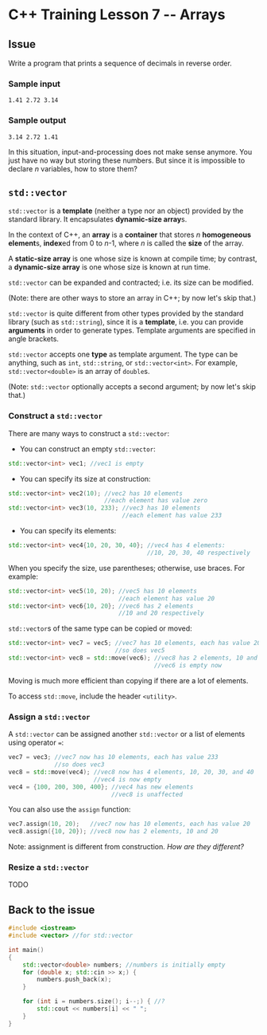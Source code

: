 # C++ Training Lesson 7 -- Arrays

## Issue

Write a program that prints a sequence of decimals in reverse order.

### Sample input

```
1.41 2.72 3.14
```

### Sample output

```
3.14 2.72 1.41
```

In this situation, input-and-processing does not make sense anymore.
You just have no way but storing these numbers.
But since it is impossible to declare *n* variables, how to store them?

## `std::vector`

`std::vector` is a **template** (neither a type nor an object) provided by the standard library.
It encapsulates **dynamic-size array**s.

In the context of C++,
an **array** is a **container** that stores *n* **homogeneous** **element**s,
**index**ed from 0 to *n*-1,
where *n* is called the **size** of the array.

A **static-size array** is one whose size is known at compile time;
by contrast, a **dynamic-size array** is one whose size is known at run time.

`std::vector` can be expanded and contracted; i.e. its size can be modified.

(Note: there are other ways to store an array in C++; by now let's skip that.)

`std::vector` is quite different from other types provided by the standard library (such as `std::string`),
since it is a **template**, i.e. you can provide **arguments** in order to generate types.
Template arguments are specified in angle brackets.

`std::vector` accepts one **type** as template argument.
The type can be anything, such as `int`, `std::string`, or `std::vector<int>`.
For example, `std::vector<double>` is an array of `double`s.

(Note: `std::vector` optionally accepts a second argument; by now let's skip that.)

### Construct a `std::vector`

There are many ways to construct a `std::vector`:

- You can construct an empty `std::vector`:

```C++
std::vector<int> vec1; //vec1 is empty
```

- You can specify its size at construction:

```C++
std::vector<int> vec2(10); //vec2 has 10 elements
                           //each element has value zero
std::vector<int> vec3(10, 233); //vec3 has 10 elements
                                //each element has value 233
```

- You can specify its elements:

```C++
std::vector<int> vec4{10, 20, 30, 40}; //vec4 has 4 elements:
                                       //10, 20, 30, 40 respectively
```

When you specify the size, use parentheses;
otherwise, use braces.
For example:

```C++
std::vector<int> vec5(10, 20); //vec5 has 10 elements
                               //each element has value 20
std::vector<int> vec6{10, 20}; //vec6 has 2 elements
                               //10 and 20 respectively
```

`std::vector`s of the same type can be copied or moved:

```C++
std::vector<int> vec7 = vec5; //vec7 has 10 elements, each has value 20
                              //so does vec5
std::vector<int> vec8 = std::move(vec6); //vec8 has 2 elements, 10 and 20 respectively
                                         //vec6 is empty now
```

Moving is much more efficient than copying if there are a lot of elements.

To access `std::move`, include the header `<utility>`.

### Assign a `std::vector`

A `std::vector` can be assigned another `std::vector` or a list of elements using operator `=`:

```C++
vec7 = vec3; //vec7 now has 10 elements, each has value 233
             //so does vec3
vec8 = std::move(vec4); //vec8 now has 4 elements, 10, 20, 30, and 40
                        //vec4 is now empty
vec4 = {100, 200, 300, 400}; //vec4 has new elements
                             //vec8 is unaffected
```

You can also use the `assign` function:

```C++
vec7.assign(10, 20);   //vec7 now has 10 elements, each has value 20
vec8.assign({10, 20}); //vec8 now has 2 elements, 10 and 20
```

Note: assignment is different from construction. *How are they different?*

### Resize a `std::vector`

TODO

## Back to the issue

```C++
#include <iostream>
#include <vector> //for std::vector

int main()
{
    std::vector<double> numbers; //numbers is initially empty
    for (double x; std::cin >> x;) {
        numbers.push_back(x);
    }

    for (int i = numbers.size(); i--;) { //?
        std::cout << numbers[i] << " ";
    }
}
```















